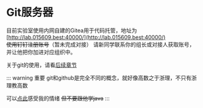 # Git服务器
目前实验室使用内网自建的Gitea用于代码托管，地址为[http://lab.015609.best:40000/](http://lab.015609.best:40000/)  
~~使用钉钉注册账号~~（暂未完成对接）
请新同学联系你的组长或对接人获取账号，并让他把你加进对应组织中。

关于git的使用，请看[后续章节](learn-git)

::: warning 重要
git和github是完全不同的概念，就好像高数之于浙理，不只有浙理教高数

可以[点此](https://www.bilibili.com/video/BV1uZ421S79B)感受我的情绪 ~~但不要跟他学java~~
:::
